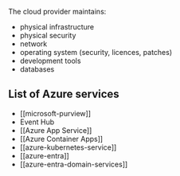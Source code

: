 
The cloud provider maintains:

- physical infrastructure
- physical security
- network
- operating system (security, licences, patches)
- development tools
- databases

## List of Azure services

- [[microsoft-purview]]
- Event Hub
- [[Azure App Service]]
- [[Azure Container Apps]]
- [[azure-kubernetes-service]]
- [[azure-entra]]
- [[azure-entra-domain-services]]
